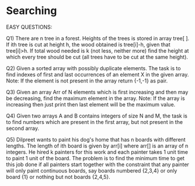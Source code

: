 # Searching

EASY QUESTIONS:

Q1)  There are n tree in a forest. Heights of the trees is stored in array tree[ ]. If ith tree is cut at height h, the wood obtained is tree[i]-h, given that            tree[i]>h. If total wood needed is k (not less, neither more) find the height at which every tree should be cut (all trees have to be cut at the same height).

Q2)  Given a sorted array with possibly duplicate elements. The task is to find indexes of first and last occurrences of an element X in the given array.
     Note: If the element is not present in the array return {-1,-1} as pair. 

Q3)  Given an array Arr of N elements which is first increasing and then may be decreasing, find the maximum element in the array.
     Note: If the array is increasing then just print then last element will be the maximum value.

Q4)  Given two arrays A and B contains integers of size N and M, the task is to find numbers which are present in the first array, but not present in the second          array.

Q5)  Dilpreet wants to paint his dog's home that has n boards with different lengths. The length of ith board is given by arr[i] where arr[] is an array of n            integers. He hired k painters for this work and each painter takes 1 unit time to paint 1 unit of the board. The problem is to find the minimum time to get          this job done if all painters start together with the constraint that any painter will only paint continuous boards, say boards numbered {2,3,4} or only board      {1} or nothing but not boards {2,4,5}.



